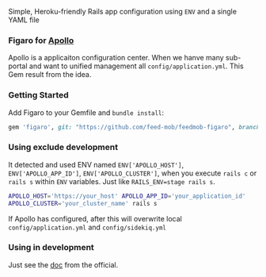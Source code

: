 Simple, Heroku-friendly Rails app configuration using `ENV` and a single YAML file

### Figaro for [Apollo](https://github.com/ctripcorp/apollo)

Apollo is a applicaiton configuration center. When we hanve many sub-portal and
want to unified management all `config/application.yml`. This Gem result from the
idea.

### Getting Started

Add Figaro to your Gemfile and `bundle install`:

```ruby
gem 'figaro', git: "https://github.com/feed-mob/feedmob-figaro", branch: 'master'
```

### Using exclude development

It detected and used ENV named `ENV['APOLLO_HOST']`, `ENV['APOLLO_APP_ID']`, `ENV['APOLLO_CLUSTER']`,
when you execute `rails c` or `rails s` within `ENV` variables.
Just like `RAILS_ENV=stage rails s`.

```bash
APOLLO_HOST='https://your_host' APOLLO_APP_ID='your_application_id'
APOLLO_CLUSTER='your_cluster_name' rails s
```
If Apollo has configured, after this will overwrite local `config/application.yml` and `config/sidekiq.yml`

### Using in development

Just see the [doc](https://github.com/laserlemon/figaro) from the official.
